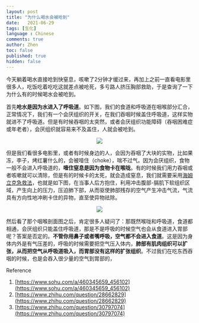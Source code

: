 ```yaml
---
layout: post
title: "为什么喝水会被呛到"
date:   2021-06-29
tags: [生化]
language : Chinese
comments: true
author: Zhen
toc: false
published: true
hidden: false
---
```

今天躺着喝水直接呛到快窒息，咳嗽了2分钟才缓过来，再加上之前一直看电影里很多人，吃饭吃着吃吃这就差点被呛死，多亏路人挤压胸部救助，于是查询了一下为什么有的时候喝水会被呛到。

首先**呛水是因为水进入了呼吸道**。如下图，我们的食道和呼吸道在咽喉部分汇合，正常情况下，我们有一个会厌组织的开关，在我们吞咽时候盖住呼吸道，这样实物就进不了呼吸道。但是有时候吞咽的太突然，或者会厌组织功能障碍（吞咽困难症或年老者），会厌组织就容易来不及盖住，人就会被呛到。
<p align="center"> <img src="{{ site.imageurl }}/呛水1.gif"> </p> 

但是我们看很多电影里，或者有时候身边的人，会因为吞咽了大块的实物，比如果冻，李子，烤红薯什么的，会被噎住（choke），喘不过气。因为会厌组织，食物一般不会进入呼吸道的，**噎住窒息是因为食物卡在喉咙**。有的时候我们用力吞咽或者咳嗽就可以清除，但是有的时候卡的太死，就会造成窒息，我们就需要采用[海姆立克急救法](https://zh.wikipedia.org/wiki/%E8%85%B9%E9%83%A8%E5%86%B2%E5%87%BB)，也就是如下图，在当事人后方抱住，利用冲击腹部-膈肌下软组织区域，产生向上的压力，压迫肺下部，从而驱使肺部残存的空气产生冲击气流，气流具有方向性地冲刷卡住的异物，直至使异物祛除。
<p align="center"> <img src="{{ site.imageurl }}/呛水2.jpg"> </p> 

然后看了那个咽喉剖面图之后，肯定很多人疑问了：那既然喉咙和呼吸道，食道都相通，会厌组织只能盖住呼吸道，那是不是呼吸的时候空气也会从食道进入胃部呢？答案是否定的。**不管你用鼻子或者嘴呼吸，空气都不会进入食道**。这是因为身体内外是有气压差的，呼吸的时候需要把空气压入体内，**肺部有肌肉组织可以扩张，从而把空气从呼吸道吸入，而胃部没有这样的扩张组织**。不过我们在吃东西吞咽的时候，也是会吞入很少量的空气到胃部的，

Reference
 1. [https://www.sohu.com/a/460345659_456102](https://www.sohu.com/a/460345659_456102)
 2. [https://www.zhihu.com/question/28662829](https://www.zhihu.com/question/28662829)
 3. [https://www.zhihu.com/question/30797074](https://www.zhihu.com/question/30797074)

<!--stackedit_data:
eyJoaXN0b3J5IjpbLTE1NTk5NDM4OTZdfQ==
-->
